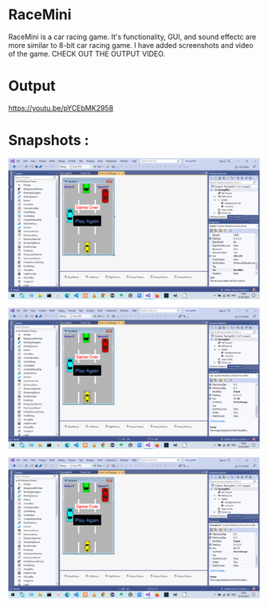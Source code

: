 # RaceMini
RaceMini is a car racing game. 
It's functionality, GUI, and sound effectc are more similar to 8-bit car racing game.
I have added screenshots and video of the game. 
CHECK OUT THE OUTPUT VIDEO.

# Output
https://youtu.be/pYCEbMK2958

# Snapshots : 
![alt Output1](https://raw.githubusercontent.com/roshansourav/RaceMini/master/Screenshots/Screenshot%20(29).png)

![alt Output2](https://raw.githubusercontent.com/roshansourav/RaceMini/master/Screenshots/Screenshot%20(30).png)

![alt Output3](https://raw.githubusercontent.com/roshansourav/RaceMini/master/Screenshots/Screenshot%20(31).png)
